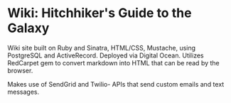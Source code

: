 Wiki: Hitchhiker's Guide to the Galaxy
======================================

Wiki site built on Ruby and Sinatra, HTML/CSS, Mustache, using PostgreSQL and ActiveRecord. Deployed via Digital Ocean. Utilizes RedCarpet gem to convert markdown into HTML that can be read by the browser.

Makes use of SendGrid and Twilio- APIs that send custom emails and text messages.